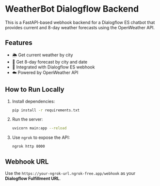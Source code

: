 # WeatherBot Dialogflow Backend

This is a FastAPI-based webhook backend for a Dialogflow ES chatbot that provides current and 8-day weather forecasts using the OpenWeather API.

## Features

- 🌦 Get current weather by city
- 📅 Get 8-day forecast by city and date
- 🔗 Integrated with Dialogflow ES webhook
- ☁️ Powered by OpenWeather API

## How to Run Locally

1. Install dependencies:

    ```bash
    pip install -r requirements.txt
    ```

2. Run the server:

    ```bash
    uvicorn main:app --reload
    ```

3. Use `ngrok` to expose the API:

    ```bash
    ngrok http 8000
    ```

## Webhook URL

Use the `https://your-ngrok-url.ngrok-free.app/webhook` as your **Dialogflow Fulfillment URL**.
